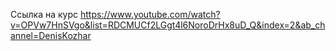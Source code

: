 Ссылка на курс https://www.youtube.com/watch?v=OPVw7HnSVgo&list=RDCMUCf2LGgt4l6NoroDrHx8uD_Q&index=2&ab_channel=DenisKozhar
